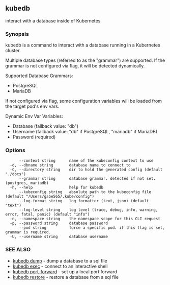 ## kubedb

interact with a database inside of Kubernetes

### Synopsis

kubedb is a command to interact with a database running in a Kubernetes cluster.

Multiple database types (referred to as the "grammar") are supported.
If the grammar is not configured via flag, it will be detected dynamically.

Supported Database Grammars:
  - PostgreSQL
  - MariaDB

If not configured via flag, some configuration variables will be loaded from the target pod's env vars.

Dynamic Env Var Variables:
  - Database (fallback value: "db")
  - Username (fallback value: "db" if PostgreSQL, "mariadb" if MariaDB)
  - Password (required)


### Options

```
      --context string      name of the kubeconfig context to use
  -d, --dbname string       database name to connect to
  -C, --directory string    dir to hold the generated config (default "./docs")
      --grammar string      database grammar. detected if not set. (postgres, mariadb)
  -h, --help                help for kubedb
      --kubeconfig string   absolute path to the kubeconfig file (default "/Users/gabe565/.kube/config")
      --log-format string   log formatter (text, json) (default "text")
      --log-level string    log level (trace, debug, info, warning, error, fatal, panic) (default "info")
  -n, --namespace string    the namespace scope for this CLI request
  -p, --password string     database password
      --pod string          force a specific pod. if this flag is set, grammar is required.
  -U, --username string     database username
```

### SEE ALSO

* [kubedb dump](kubedb_dump.md)	 - dump a database to a sql file
* [kubedb exec](kubedb_exec.md)	 - connect to an interactive shell
* [kubedb port-forward](kubedb_port-forward.md)	 - set up a local port forward
* [kubedb restore](kubedb_restore.md)	 - restore a database from a sql file

